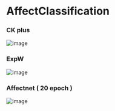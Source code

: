 # AffectClassification

### CK plus
![image](https://github.com/nanhungrybin/AffectClassification/assets/97181397/a02ed4ee-17ce-4ff5-97a9-bf95770b0909)

### ExpW
![image](https://github.com/nanhungrybin/AffectClassification/assets/97181397/57fc78c3-4dbf-4ffe-bb58-ce9d69d5b9c9)

### Affectnet ( 20 epoch )
![image](https://github.com/nanhungrybin/AffectClassification/assets/97181397/f292a0f7-5be5-4b31-b986-0718fde29db3)

